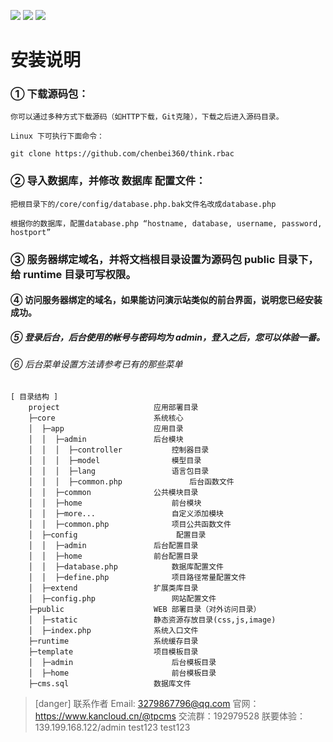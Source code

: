 ![](https://box.kancloud.cn/901503ed89e363a1dd81101346bba4eb_1366x768.png)
![](https://box.kancloud.cn/76079027c0d079fda05cd443aa5f84de_1366x768.png)
![](https://box.kancloud.cn/76079027c0d079fda05cd443aa5f84de_1366x768.png)

# 安装说明

###  ① 下载源码包：
~~~
你可以通过多种方式下载源码（如HTTP下载，Git克隆），下载之后进入源码目录。

Linux 下可执行下面命令：

git clone https://github.com/chenbei360/think.rbac
~~~

###  ② 导入数据库，并修改 数据库 配置文件：
~~~
把根目录下的/core/config/database.php.bak文件名改成database.php

根据你的数据库，配置database.php “hostname, database, username, password, hostport”
~~~

###  ③ 服务器绑定域名，并将文档根目录设置为源码包 public 目录下，给 runtime 目录可写权限。

#### ④ 访问服务器绑定的域名，如果能访问演示站类似的前台界面，说明您已经安装成功。

##### ⑤ 登录后台，后台使用的帐号与密码均为 admin，登入之后，您可以体验一番。

###### ⑥ 后台菜单设置方法请参考已有的那些菜单


```
[ 目录结构 ]
    project                		应用部署目录
    ├─core                 		系统核心
    │  ├─app               		应用目录
    │  │  ├─admin        		后台模块
    │  │  │  ├─controller   		控制器目录
    │  │  │  ├─model        		模型目录    
    │  │  │  ├─lang         		语言包目录   
    │  │  │  ├─common.php               后台函数文件     
    │  │  ├─common        		公共模块目录    
    │  │  ├─home            		前台模块    
    │  │  ├─more...            		自定义添加模块            
    │  │  ├─common.php      		项目公共函数文件
    │  ├─config                      配置目录
    │  │  ├─admin        		后台配置目录
    │  │  ├─home        		前台配置目录
    │  │  ├─database.php    		数据库配置文件
    │  │  ├─define.php      		项目路径常量配置文件
    │  ├─extend            		扩展类库目录
    │  ├─config.php          		网站配置文件
    ├─public              		WEB 部署目录（对外访问目录）
    │  ├─static          		静态资源存放目录(css,js,image)
    │  ├─index.php       		系统入口文件
    ├─runtime             		系统缓存目录
    ├─template            		项目模板目录
    │  ├─admin               		后台模板目录
    │  ├─home                		前台模板目录
    ├─cms.sql             		数据库文件
```

>[danger] 联系作者 
Email: 3279867796@qq.com 
官网：https://www.kancloud.cn/@tpcms
交流群：192979528
朕要体验：139.199.168.122/admin  test123 test123
